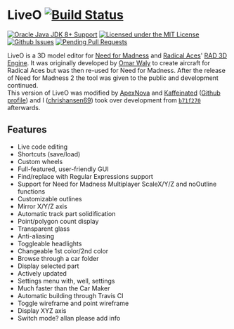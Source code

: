 # LiveO [![Build Status](https://travis-ci.org/chrishansen69/LiveO.svg?branch=master)](https://travis-ci.org/chrishansen69/LiveO)
[![Oracle Java JDK 8+ Support](https://img.shields.io/badge/java-JDK_8-ff69b4.svg)](http://www.oracle.com/technetwork/java/javase/downloads/jdk8-downloads-2133151.html)
[![Licensed under the MIT License](https://img.shields.io/badge/license-MIT-blue.svg)](LICENSE.md)
[![Github Issues](http://githubbadges.herokuapp.com/chrishansen69/LiveO/issues.svg)](https://github.com/chrishansen69/LiveO/issues)
[![Pending Pull Requests](http://githubbadges.herokuapp.com/chrishansen69/LiveO/pulls.svg)](https://github.com/chrishansen69/LiveO/pulls)

LiveO is a 3D model editor for [Need for Madness](http://www.needformadness.com) and [Radical Aces](http://www.radicalplay.com/radicalaces/)' [RAD 3D Engine](http://www.needformadness.com/developer/extras.html). It was originally developed by [Omar Waly](http://www.radicalplay.com/about/) to create aircraft for Radical Aces but was then re-used for Need for Madness.
After the release of Need for Madness 2 the tool was given to the public and development continued.  
This version of LiveO was modified by [ApexNova](http://aimgames.forummotion.com/u1866) and [Kaffeinated](http://aimgames.forummotion.com/u2228) ([Github profile](https://github.com/HulaSamsquanch)) and I ([chrishansen69](https://github.com/chrishansen69)) took over development from [`b71f270`](https://github.com/chrishansen69/LiveO/commit/b71f2704dd3f951e06583b0e27ea9703e560a48e) afterwards.

## Features
- Live code editing
- Shortcuts (save/load)
- Custom wheels
- Full-featured, user-friendly GUI
- Find/replace with Regular Expressions support
- Support for Need for Madness Multiplayer ScaleX/Y/Z and noOutline functions
- Customizable outlines
- Mirror X/Y/Z axis
- Automatic track part solidification
- Point/polygon count display
- Transparent glass
- Anti-aliasing
- Toggleable headlights
- Changeable 1st color/2nd color
- Browse through a car folder
- Display selected part
- Actively updated
- Settings menu with, well, settings
- Much faster than the Car Maker
- Automatic building through Travis CI
- Toggle wireframe and point wireframe
- Display XYZ axis
- Switch mode? allan please add info
